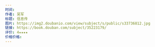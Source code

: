 ```yaml
---
时间: 
作者: 吴军
标题: 信息传
图片: https://img2.doubanio.com/view/subject/s/public/s33736812.jpg
链接: https://book.douban.com/subject/35223179/
评价: 4★★★★
价格价格:
---
```

